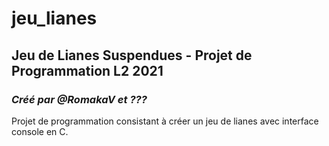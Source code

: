 # jeu_lianes

## Jeu de Lianes Suspendues - Projet de Programmation L2 2021

### *Créé par @RomakaV et ???*

Projet de programmation consistant à créer un jeu de lianes avec interface console en C.
